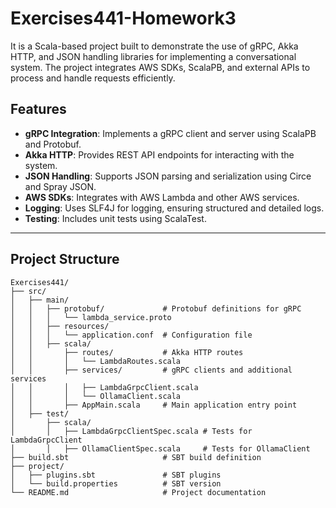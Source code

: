 # Exercises441-Homework3

It is a Scala-based project built to demonstrate the use of gRPC, Akka HTTP, and JSON handling libraries for implementing a conversational system. The project integrates AWS SDKs, ScalaPB, and external APIs to process and handle requests efficiently.

## Features

- **gRPC Integration**: Implements a gRPC client and server using ScalaPB and Protobuf.
- **Akka HTTP**: Provides REST API endpoints for interacting with the system.
- **JSON Handling**: Supports JSON parsing and serialization using Circe and Spray JSON.
- **AWS SDKs**: Integrates with AWS Lambda and other AWS services.
- **Logging**: Uses SLF4J for logging, ensuring structured and detailed logs.
- **Testing**: Includes unit tests using ScalaTest.

---

## Project Structure

```plaintext
Exercises441/
├── src/
│   ├── main/
│   │   ├── protobuf/             # Protobuf definitions for gRPC
│   │   │   └── lambda_service.proto
│   │   ├── resources/
│   │   │   └── application.conf  # Configuration file
│   │   ├── scala/
│   │       ├── routes/           # Akka HTTP routes
│   │       │   └── LambdaRoutes.scala
│   │       ├── services/         # gRPC clients and additional services
│   │       │   ├── LambdaGrpcClient.scala
│   │       │   └── OllamaClient.scala
│   │       ├── AppMain.scala     # Main application entry point
│   ├── test/
│       ├── scala/
│       │   ├── LambdaGrpcClientSpec.scala # Tests for LambdaGrpcClient
│       │   ├── OllamaClientSpec.scala     # Tests for OllamaClient
├── build.sbt                     # SBT build definition
├── project/
│   ├── plugins.sbt               # SBT plugins
│   └── build.properties          # SBT version
└── README.md                     # Project documentation


